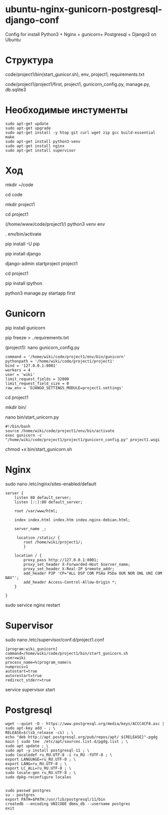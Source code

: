 # ubuntu-nginx-gunicorn-postgresql-django-conf
Config for install Python3 + Nginx + gunicorn+ Postgresql  + Django3 on Ubuntu 

# Структура

code/project1/bin(start_gunicor.sh), env, project1, requirements.txt

code/project1/project1/first, project1, gunicorn_config.py, manage.py, db.sqlite3

# Необходимые инстументы #

```
sudo apt-get update
sudo apt-get upgrade 
sudo apt-get install -y htop git curl wget zip gcc build-essential make
sudo apt-get install python3-venv
sudo apt-get install nginx
sudo apt-get install supervisor 
```

# Ход #

mkdir ~/code

cd code

mkdir project1

cd project1

(/home/www/code/project1/) python3 venv env 

. env/bin/activate

pip install -U pip

pip install django

django-admin startproject project1

cd project1

pip install ipython

python3 manage.py startapp first


# Gunicorn

pip install gunicorn

pip freeze > ..requirements.txt

(project1): nano gunicorn_config.py


```
command = '/home/wiki/code/project1/env/bin/gunicorn'
pythonpath = '/home/wiki/code/project1/project1'
bind = '127.0.0.1:8001'
workers = 4
user = 'wiki'
limit_request_fields = 32000
limit_request_field_size = 0
raw_env = 'DJANGO_SETTINGS_MODULE=project1.settings'
```

cd project1

mkdir bin/

nano bin/start_unicorn.py

```
#!/bin/bash
source /home/wiki/code/project1/env/bin/activate
exec gunicorn -c "/home/wiki/code/project1/project1/gunicorn_config.py" project1.wsgi
```
chmod +x bin/start_gunicorn.sh

# Nginx

sudo nano /etc/nginx/sites-enabled/default

```
server {
	listen 80 default_server;
	listen [::]:80 default_server;

	root /var/www/html;

	index index.html index.htm index.nginx-debian.html;

	server_name _;
	
	 location /static/ {
		root /home/wiki/project1/;
	    }
	    
	location / {
		proxy_pass http://127.0.0.1:8001;
		proxy_set_header X-Forwarded-Host $server_name;
		proxy_set_header X-Real-IP $remote_addr;
		add_header P3P 'CP="ALL DSP COR PSAa PSDa OUR NOR ONL UNI COM NAV"';
		add_header Access-Control-Allow-Origin *;
	}

}
```

sudo service nginx restart

# Supervisor

sudo nano /etc/supervisor/conf.d/project1.conf

```
[program:wiki_gunicorn]
command=/home/wiki/code/project1/bin/start_gunicorn.sh
user=wiki
process_name=%(program_name)s
numprocs=1
autostart=true
autorestart=true
redirect_stderr=true
```

service supervisor start

# Postgresql

```
wget --quiet -O - https://www.postgresql.org/media/keys/ACCC4CF8.asc | sudo apt-key add - ; \
RELEASE=$(lsb_release -cs) ; \
echo "deb http://apt.postgresql.org/pub/repos/apt/ ${RELEASE}"-pgdg main | sudo tee  /etc/apt/sources.list.d/pgdg.list ; \
sudo apt update ; \
sudo apt -y install postgresql-11 ; \
sudo localedef ru_RU.UTF-8 -i ru_RU -fUTF-8 ; \
export LANGUAGE=ru_RU.UTF-8 ; \
export LANG=ru_RU.UTF-8 ; \
export LC_ALL=ru_RU.UTF-8 ; \
sudo locale-gen ru_RU.UTF-8 ; \
sudo dpkg-reconfigure locales


sudo passwd postgres
su - postgres
export PATH=$PATH:/usr/lib/postgresql/11/bin
createdb --encoding UNICODE dbms_db --username postgres
exit
```
